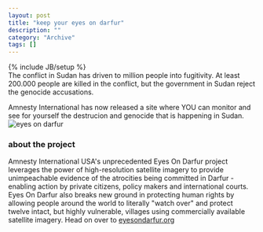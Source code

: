 ```yaml
--- 
layout: post 
title: "keep your eyes on darfur"
description: ""
category: "Archive"
tags: []
---
```

{% include JB/setup %}  
The conflict in Sudan has driven to million people into fugitivity. At least 200.000 people are killed in the conflict, but the government in Sudan reject the genocide accusations.

Amnesty International has now released a site where YOU can monitor and see for yourself the destrucion and genocide that is happening in Sudan.
 <img src="http://cdn.umedia.no/img/eyesondarfur.jpg" alt="eyes on darfur" />
### about the project
 Amnesty International USA's unprecedented Eyes On Darfur project leverages the power of high-resolution satellite imagery to provide unimpeachable evidence of the atrocities being committed in Darfur - enabling action by private citizens, policy makers and international courts. Eyes On Darfur also breaks new ground in protecting human rights by allowing people around the world to literally "watch over" and protect twelve intact, but highly vulnerable, villages using commercially available satellite imagery.
 Head on over to <a href="tp://www.eyesondarfur.org">eyesondarfur.org</a> <br/>
